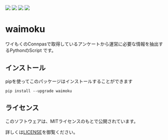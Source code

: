 ![](https://img.shields.io/pypi/pyversions/waimoku.svg) ![](https://img.shields.io/pypi/l/waimoku.svg) ![](https://img.shields.io/pypi/wheel/waimoku.svg) ![](https://img.shields.io/pypi/wheel/waimoku.svg)

# waimoku
ワイもくのConnpasで取得しているアンケートから運営に必要な情報を抽出するPythonのScript です。

## インストール
pipを使ってこのパッケージはインストールすることができます
```
pip install --upgrade waimoku
```

## ライセンス
このソフトウェアは、MITライセンスのもとで公開されています。

詳しくは[LICENSE](https://github.com/ymoku-group/waimoku_lib/blob/master/LICENSE)を御覧ください。